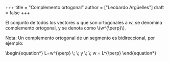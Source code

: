 +++
title = "Complemento ortogonal"
author = ["Leobardo Argüelles"]
draft = false
+++

El conjunto de todos los vectores _u_ que son ortogonales a _w_, se denomina
complemento ortogonal, y se denota como \\(w^{\perp}\\).

Nota: Un complemento ortogonal de un segmento es bidireccional, por ejemplo:

\begin{equation\*}
L=w^{\perp} \\; \\; y \\; \\; w = L^{\perp}
\end{equation\*}
